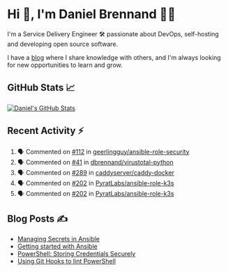 # Hi 👋, I'm Daniel Brennand 👨‍💻

I'm a Service Delivery Engineer 🛠 passionate about DevOps, self-hosting and developing open source software.

I have a [blog](https://danielbrennand.com/blog/) where I share knowledge with others, and I'm always looking for new opportunities to learn and grow.

## GitHub Stats 📈

[![Daniel's GitHub Stats](https://github-readme-stats-dbrennand.vercel.app/api?username=dbrennand&show_icons=true&count_private=true&hide_border=true&theme=dark)](https://github.com/anuraghazra/github-readme-stats)

## Recent Activity ⚡

<!--START_SECTION:activity-->
1. 🗣 Commented on [#112](https://github.com/geerlingguy/ansible-role-security/pull/112#issuecomment-1596206511) in [geerlingguy/ansible-role-security](https://github.com/geerlingguy/ansible-role-security)
2. 🗣 Commented on [#41](https://github.com/dbrennand/virustotal-python/issues/41#issuecomment-1586362216) in [dbrennand/virustotal-python](https://github.com/dbrennand/virustotal-python)
3. 🗣 Commented on [#289](https://github.com/caddyserver/caddy-docker/issues/289#issuecomment-1549216555) in [caddyserver/caddy-docker](https://github.com/caddyserver/caddy-docker)
4. 🗣 Commented on [#202](https://github.com/PyratLabs/ansible-role-k3s/pull/202#issuecomment-1546657505) in [PyratLabs/ansible-role-k3s](https://github.com/PyratLabs/ansible-role-k3s)
5. 🗣 Commented on [#202](https://github.com/PyratLabs/ansible-role-k3s/pull/202#issuecomment-1546604554) in [PyratLabs/ansible-role-k3s](https://github.com/PyratLabs/ansible-role-k3s)
<!--END_SECTION:activity-->

## Blog Posts ✍

<!-- BLOG-POST-LIST:START -->
- [Managing Secrets in Ansible](https://danielbrennand.com/blog/managing-secrets-in-ansible/)
- [Getting started with Ansible](https://danielbrennand.com/blog/getting-started-ansible/)
- [PowerShell: Storing Credentials Securely](https://danielbrennand.com/blog/powershell-storing-credentials/)
- [Using Git Hooks to lint PowerShell](https://danielbrennand.com/blog/git-hook-powershell/)
<!-- BLOG-POST-LIST:END -->
